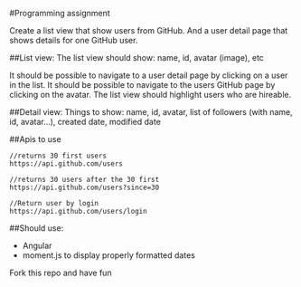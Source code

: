 #Programming assignment

Create a list view that show users from GitHub. And a user detail page that shows details for one GitHub user. 

##List view:
The list view should show: name, id, avatar (image), etc

It should be possible to navigate to a user detail page by clicking on a user in the list.
It should be possible to navigate to the users GitHub page by clicking on the avatar.
The list view should highlight users who are hireable.

##Detail view:
Things to show: name, id, avatar, list of followers (with name, id, avatar...), created date, modified date 


##Apis to use
```
//returns 30 first users
https://api.github.com/users

//returns 30 users after the 30 first
https://api.github.com/users?since=30 

//Return user by login
https://api.github.com/users/login

```

##Should use:
- Angular
- moment.js to display properly formatted dates
 

Fork this repo and have fun 

